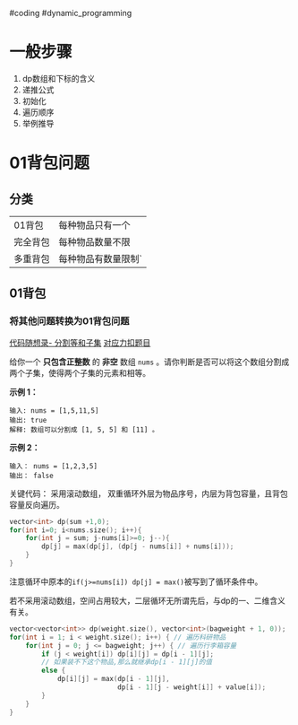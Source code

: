 #coding #dynamic_programming 
# 一般步骤
1. dp数组和下标的含义
2. 递推公式
3. 初始化
4. 遍历顺序
5. 举例推导

# 01背包问题
## 分类
|      |            |
| ---- | ---------- |
| 01背包 | 每种物品只有一个   |
| 完全背包 | 每种物品数量不限   |
| 多重背包 | 每种物品有数量限制` |
## 01背包

### 将其他问题转换为01背包问题
[代码随想录- 分割等和子集](https://programmercarl.com/0416.%E5%88%86%E5%89%B2%E7%AD%89%E5%92%8C%E5%AD%90%E9%9B%86.html#_416-%E5%88%86%E5%89%B2%E7%AD%89%E5%92%8C%E5%AD%90%E9%9B%86)
[对应力扣题目](https://leetcode.cn/problems/partition-equal-subset-sum/description/)

给你一个 **只包含正整数** 的 **非空** 数组 `nums` 。请你判断是否可以将这个数组分割成两个子集，使得两个子集的元素和相等。

**示例 1：**
```
输入: nums = [1,5,11,5]
输出: true
解释: 数组可以分割成 [1, 5, 5] 和 [11] 。
```

**示例 2：**
```
输入： nums = [1,2,3,5]
输出： false
```

关键代码：
采用滚动数组， 双重循环外层为物品序号，内层为背包容量，且背包容量反向遍历。
```cpp
vector<int> dp(sum +1,0);
for(int i=0; i<nums.size(); i++){
	for(int j = sum; j-nums[i]>=0; j--){
		dp[j] = max(dp[j], (dp[j - nums[i]] + nums[i]));
	}
}
```
注意循环中原本的`if(j>=nums[i]) dp[j] = max()`被写到了循环条件中。   

若不采用滚动数组，空间占用较大，二层循环无所谓先后，与dp的一、二维含义有关。
```cpp
vector<vector<int>> dp(weight.size(), vector<int>(bagweight + 1, 0));
for(int i = 1; i < weight.size(); i++) { // 遍历科研物品
	for(int j = 0; j <= bagweight; j++) { // 遍历行李箱容量
		if (j < weight[i]) dp[i][j] = dp[i - 1][j]; 
		// 如果装不下这个物品,那么就继承dp[i - 1][j]的值
		else {
			dp[i][j] = max(dp[i - 1][j], 
						   dp[i - 1][j - weight[i]] + value[i]);
		}
	}
}
```